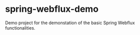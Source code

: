 # spring-webflux-demo
Demo project for the demonstation of the basic Spring Webflux functionalities.
